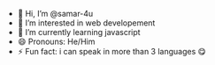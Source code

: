 - 👋 Hi, I’m @samar-4u
- 👀 I’m interested in web developement
- 🌱 I’m currently learning javascript
- 😄 Pronouns: He/Him
- ⚡ Fun fact: i can speak in more than 3 languages 😋
